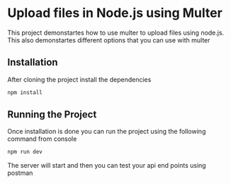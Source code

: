 # Upload files in Node.js using Multer
This project demonstartes how to use multer to upload files using node.js. This also demonstartes different options that you can use with multer 
## Installation
After cloning the project install the dependencies
```bash
npm install
```
## Running the Project
Once installation is done you can run the project using the following command from console
```bash
npm run dev
```
The server will start and then you can test your api end points using postman

